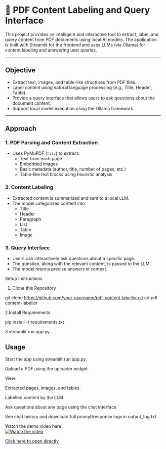 # 📄 PDF Content Labeling and Query Interface



This project provides an intelligent and interactive tool to extract, label, and query content from PDF documents using local AI models. The application is built with Streamlit for the frontend and uses LLMs (via Ollama) for content labeling and answering user queries.

---

## Objective

- Extract text, images, and table-like structures from PDF files.
- Label content using natural language processing (e.g., Title, Header, Table).
- Provide a query interface that allows users to ask questions about the document content.
- Support local model execution using the Ollama framework.

---

## Approach

### 1. PDF Parsing and Content Extraction
- Uses PyMuPDF (`fitz`) to extract:
  - Text from each page
  - Embedded images
  - Basic metadata (author, title, number of pages, etc.)
  - Table-like text blocks using heuristic analysis

### 2. Content Labeling
- Extracted content is summarized and sent to a local LLM.
- The model categorizes content into:
  - Title
  - Header
  - Paragraph
  - List
  - Table
  - Image

### 3. Query Interface
- Users can interactively ask questions about a specific page.
- The question, along with the relevant content, is passed to the LLM.
- The model returns precise answers in context.


 Setup Instructions
1. Clone this Repository

git clone https://github.com/your-username/pdf-content-labeller.git
cd pdf-content-labeller


2.Install Requirements

pip install -r requirements.txt

3.streamlit run app.py


## Usage

Start the app using streamlit run app.py.

Upload a PDF using the uploader widget.

View:

Extracted pages, images, and tables.

Labelled content by the LLM.

Ask questions about any page using the chat interface.

See chat history and download full prompt/response logs in output_log.txt.

Watch the demo video here:  
[![Watch the video](https://img.youtube.com/vi/k665GSMjAmw/0.jpg)](https://youtu.be/k665GSMjAmw?si=d9D5BCMsGVLUjryX)

 [Click here to open directly](https://youtu.be/k665GSMjAmw?si=d9D5BCMsGVLUjryX)

